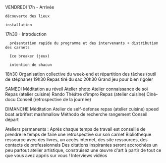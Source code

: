 VENDREDI
  17h - Arrivée 

    découverte des lieux

    installation

  17h30 - Introduction 

      présentation rapide du programme et des intervenants + distribution des carnets

      Ice breaker (jeux)

      intention de chacun

  18h30
  Organisation collective du week-end et répartition des tâches (outil de stéphane)
  19h30
  Repas tiré du sac
  20h30
  Grand jeu pour bien rigoler
  
  SAMEDI
  Méditation au réveil
  Atelier photo 
  Atelier connaissance de soi
  Repas (atelier cuisine)
  Rando
  Théâtre d'impro
  Repas (atelier cuisine)
  Ciné-docu
  Conseil (retrospective de la journée)
  
  DIMANCHE
  Méditation
  Atelier de self-defense
  repas (atelier cuisine)
  speed boat
  arbrifest
  mashmallow
  Méthodo de recherche
  rangement
  Conseil
  départ
  
Ateliers permanents : 
Après chaque temps de travail est conseillé de prendre le temps de faire une retrospective sur son carnet
Bibliothèque ressource avec des livres, un accès internet, des site ressources, des contacts de professionnels
Des citations inspirantes seront accrochées un peu partout
atelier artistique, construisez une œuvre d'art à partir de tout ce que vous avez appris sur vous ! 
Interviews vidéos



